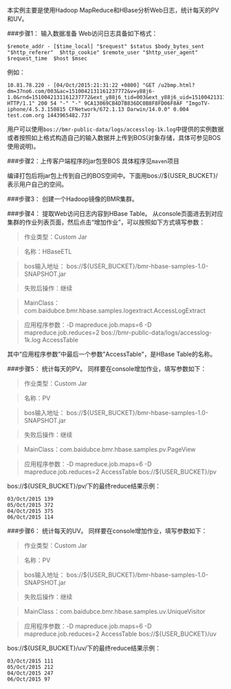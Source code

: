 本实例主要是使用Hadoop MapReduce和HBase分析Web日志，统计每天的PV和UV。

###步骤1： 输入数据准备
Web访问日志具备如下格式：

    $remote_addr - [$time_local] "$request" $status $body_bytes_sent "$http_referer"  $http_cookie" $remote_user "$http_user_agent" $request_time  $host $msec

例如：

    10.81.78.220 - [04/Oct/2015:21:31:22 +0800] "GET /u2bmp.html?dm=37no6.com/003&ac=1510042131161237772&v=y88j6-1.0&rnd=1510042131161237772&ext_y88j6_tid=003&ext_y88j6_uid=1510042131161237772 HTTP/1.1" 200 54 "-" "-" 9CA13069CB4D7B836DC0B8F8FD06F8AF "ImgoTV-iphone/4.5.3.150815 CFNetwork/672.1.13 Darwin/14.0.0" 0.004 test.com.org 1443965482.737

用户可以使用`bos://bmr-public-data/logs/accesslog-1k.log`中提供的实例数据或者按照如上格式构造自己的输入数据并上传到BOS(对象存储，具体可参见BOS使用说明)。

###步骤2：上传客户端程序的jar包至BOS
具体程序见`maven`项目

编译打包后将jar包上传到自己的BOS空间中。下面用bos://${USER_BUCKET}/表示用户自己的空间。

###步骤3：
创建一个Hadoop镜像的BMR集群。

###步骤4：
提取Web访问日志内容到HBase Table。
从console页面进去到对应集群的作业列表页面，然后点击“增加作业”，可以按照如下方式填写参数：

>作业类型：Custom Jar

>名称：HBaseETL 

>bos输入地址： bos://${USER_BUCKET}/bmr-hbase-samples-1.0-SNAPSHOT.jar

>失败后操作：继续

>MainClass：com.baidubce.bmr.hbase.samples.logextract.AccessLogExtract

>应用程序参数：-D mapreduce.job.maps=6 -D mapreduce.job.reduces=2 bos://bmr-public-data/logs/accesslog-1k.log AccessTable

其中“应用程序参数”中最后一个参数"AccessTable"，是HBase Table的名称。

###步骤5：
统计每天的PV。
同样要在console增加作业，填写参数如下：
>作业类型：Custom Jar

>名称：PV 

>bos输入地址： bos://${USER_BUCKET}/bmr-hbase-samples-1.0-SNAPSHOT.jar

>失败后操作：继续

>MainClass：com.baidubce.bmr.hbase.samples.pv.PageView

>应用程序参数：-D mapreduce.job.maps=6 -D mapreduce.job.reduces=2 AccessTable bos://${USER_BUCKET}/pv

bos://${USER_BUCKET}/pv/下的最终reduce结果示例：

    03/Oct/2015	139
    05/Oct/2015	372
    04/Oct/2015	375
    06/Oct/2015	114
    
###步骤6：
统计每天的UV。
同样要在console增加作业，填写参数如下：
>作业类型：Custom Jar

>名称：PV 

>bos输入地址： bos://${USER_BUCKET}/bmr-hbase-samples-1.0-SNAPSHOT.jar

>失败后操作：继续

>MainClass：com.baidubce.bmr.hbase.samples.uv.UniqueVisitor

>应用程序参数：-D mapreduce.job.maps=6 -D mapreduce.job.reduces=2 AccessTable bos://${USER_BUCKET}/uv

bos://${USER_BUCKET}/uv/下的最终reduce结果示例：

    03/Oct/2015	111
    05/Oct/2015	212
    04/Oct/2015	247
    06/Oct/2015	97

